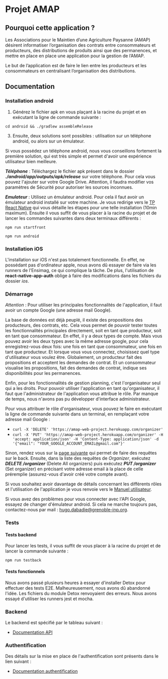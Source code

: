 # Projet AMAP

## Pourquoi cette application ?

Les Associations pour le Maintien d’une Agriculture Paysanne (AMAP) désirent informatiser l’organisation des contrats entre consommateurs et producteurs, des distributions de produits ainsi que des permanences, et mettre en place en place une application pour la gestion de l’AMAP.

Le but de l’application est de faire le lien entre les producteurs et les consommateurs en centralisant l’organisation des distributions.

## Documentation

### Installation android

1. Générez le fichier apk en vous plaçant à la racine du projet et en exécutant la ligne de commande suivante :

```cd android && ./gradlew assembleRelease```

3. Ensuite, deux solutions sont possibles : utilisation sur un téléphone android, ou alors sur un émulateur.

Si vous possédez un téléphone android, nous vous conseillons fortement la première solution, qui est très simple et permet d'avoir une expérience utilisateur bien meilleure.

***Téléphone*** :  Téléchargez le fichier apk présent dans le dossier ***./android/app/outputs/apk/release*** sur votre téléphone. Pour cela vous pouvez l'ajouter sur votre Google Drive. Attention, il faudra modifier vos paramètres de Sécurité pour autoriser les sources inconnues.

***Emulateur*** : Utilisez un émulateur android. Pour cela il faut avoir un émulateur android installé sur votre machine. Je vous redirige vers le [TP React Native](https://chamilo.grenoble-inp.fr/courses/ENSIMAG4MMCAWE6/document/tp/tpreact/tp/index.html) qui vous détaille les étapes pour une telle installation (10min maximum). Ensuite il vous suffit de vous placer à la racine du projet et de lancer les commandes suivantes dans deux terminaux différents :

```npm run startfront```

```npm run android```

### Installation iOS

L'installation sur iOS n'est pas totalement fonctionnelle. En effet, ne possédant pas d'ordinateur apple, nous avons dû essayer de faire via les runners de l'Ensimag, ce qui complique la tâche. De plus, l'utilisation de **react-native-app-auth** oblige à faire des modifications dans les fichiers du dossier *ios*.

### Démarrage

*Attention* : Pour utiliser les principales fonctionnalités de l'application, il faut avoir un compte Google (une adresse mail Google).

La base de données est déjà peuplé, il existe des propositions des producteurs, des contrats, etc. Cela vous permet de pouvoir tester toutes les fonctionnalités principales directement, soit en tant que producteur, soit en tant que consommateur. En effet, il y a deux types de compte. Mais vous pouvez avoir les deux types avec la même adresse google, pour cela enregistrez-vous deux fois: une fois en tant que consommateur, une fois en tant que producteur. 
Et lorsque vous vous connectez, choisissez quel type d'utilisateur vous voulez être. Globalement, un producteur fait des propositions et acceptent les demandes de contrat. Et un consommateur visualise les propositions, fait des demandes de contrat, indique ses disponibilités pour les permanences.


Enfin, pour les fonctionnalités de gestion planning, c'est l'organisateur seul qui a les droits. Pour pouvoir utiliser l'application en tant qu'organisateur, il faut que l'administrateur de l'application vous attribue le rôle. Par manque de temps, nous n'avons pas pu développer d'interface administrateur. 

Pour vous attribuer le rôle d'organisateur, vous pouvez le faire en exécutant la ligne de commande suivante dans un terminal, en remplaçant votre adresse mail Google : 
- ```curl -X 'DELETE' 'https://amap-web-project.herokuapp.com/organizer'```
- ```curl -X 'PUT' 'https://amap-web-project.herokuapp.com/organizer' -H 'accept: application/json' -H 'Content-Type: application/json' -d '{"email": "YOUR_GOOGLE_ACCOUNT_EMAIL@gmail.com"}'```

Sinon, rendez vous sur la [page suivante](https://amap-web-project.herokuapp.com/doc/) qui permet de faire des requêtes sur le back. Ensuite, dans la liste des requêtes de *Organizer*, exécutez ***DELETE /organizer*** (Delete All organizers) puis exécutez ***PUT /organizer*** (Set organizer) en précisant votre adresse email à la place de celle préremplie (assurez-vous d'avoir créé votre compte avant).


Si vous souhaitez avoir davantage de détails concernant les différents rôles et l'utilisation de l'application je vous renvoie vers le [Manuel utilisateur](docs/userManual.md).

Si vous avez des problèmes pour vous connecter avec l'API Google, essayez de changer d'émulateur android. Si cela ne marche toujours pas, contactez-nous par mail : hugo.dabadie@grenoble-inp.org.


### Tests

#### Tests backend

Pour lancer les tests, il vous suffit de vous placer à la racine du projet et de lancer la commande suivante :

```npm run testback```


#### Tests fonctionnels

Nous avons passé plusieurs heures à essayer d'installer Detox pour effectuer des tests E2E. Malheureusement, nous avons dû abandonné l'idée. Les fichiers du module Detox renvoyaient des erreurs. Nous avons essayé d'utiliser les runners jest et mocha.


### Backend

Le backend est spécifié par le tableau suivant :
- [Documentation API](docs/backendAPI.md)


### Authentification

Des détails sur la mise en place de l'authentification sont présents dans le lien suivant :
- [Documentation authentification](docs/authentication.md)